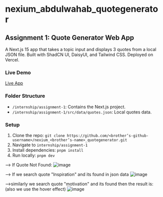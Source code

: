 # nexium_abdulwahab_quotegenerator

## Assignment 1: Quote Generator Web App
A Next.js 15 app that takes a topic input and displays 3 quotes from a local JSON file. Built with ShadCN UI, DaisyUI, and Tailwind CSS. Deployed on Vercel.

### Live Demo
[Live App](https://nexium-abdulwahab-quotegenerator.vercel.app)

### Folder Structure
- `/internship/assignment-1`: Contains the Next.js project.
- `/internship/assignment-1/src/data/quotes.json`: Local quotes data.

### Setup
1. Clone the repo: `git clone https://github.com/<brother’s-github-username>/nexium_<brother’s-name>_quotegenerator.git`
2. Navigate to `internship/assignment-1`
3. Install dependencies: `pnpm install`
4. Run locally: `pnpm dev`

--> If Quote Not Found:
![image](https://github.com/user-attachments/assets/363cf774-ff89-4e2f-9d9e-f54f65e713e6)


--> If we search quote "Inspiration" and its found in json data
![image](https://github.com/user-attachments/assets/2a79905e-8c51-4048-a8b3-34d91816e55e)

-->similarly we search quote "motivation" and its found then the result is:  (also we use the hover effect)
![image](https://github.com/user-attachments/assets/f5a36703-2918-41d0-9b37-0cc5c0db9fbb)



